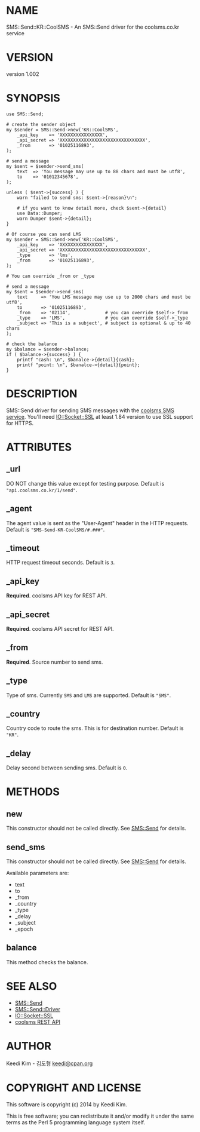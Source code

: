 # NAME

SMS::Send::KR::CoolSMS - An SMS::Send driver for the coolsms.co.kr service

# VERSION

version 1.002

# SYNOPSIS

    use SMS::Send;

    # create the sender object
    my $sender = SMS::Send->new('KR::CoolSMS',
        _api_key    => 'XXXXXXXXXXXXXXXX',
        _api_secret => 'XXXXXXXXXXXXXXXXXXXXXXXXXXXXXXXX',
        _from       => '01025116893',
    );

    # send a message
    my $sent = $sender->send_sms(
        text  => 'You message may use up to 88 chars and must be utf8',
        to    => '01012345678',
    );

    unless ( $sent->{success} ) {
        warn "failed to send sms: $sent->{reason}\n";

        # if you want to know detail more, check $sent->{detail}
        use Data::Dumper;
        warn Dumper $sent->{detail};
    }

    # Of course you can send LMS
    my $sender = SMS::Send->new('KR::CoolSMS',
        _api_key    => 'XXXXXXXXXXXXXXXX',
        _api_secret => 'XXXXXXXXXXXXXXXXXXXXXXXXXXXXXXXX',
        _type       => 'lms',
        _from       => '01025116893',
    );

    # You can override _from or _type

    # send a message
    my $sent = $sender->send_sms(
        text     => 'You LMS message may use up to 2000 chars and must be utf8',
        to       => '01025116893',
        _from    => '02114',             # you can override $self->_from
        _type    => 'LMS',               # you can override $self->_type
        _subject => 'This is a subject', # subject is optional & up to 40 chars
    );

    # check the balance
    my $balance = $sender->balance;
    if ( $balance->{success} ) {
        printf "cash: \n", $banalce->{detail}{cash};
        printf "point: \n", $banalce->{detail}{point};
    }

# DESCRIPTION

SMS::Send driver for sending SMS messages with the [coolsms SMS service](http://api.coolsms.co.kr).
You'll need [IO::Socket::SSL](https://metacpan.org/pod/IO::Socket::SSL) at least 1.84 version to use SSL support for HTTPS.

# ATTRIBUTES

## \_url

DO NOT change this value except for testing purpose.
Default is `"api.coolsms.co.kr/1/send"`.

## \_agent

The agent value is sent as the "User-Agent" header in the HTTP requests.
Default is `"SMS-Send-KR-CoolSMS/#.###"`.

## \_timeout

HTTP request timeout seconds.
Default is `3`.

## \_api\_key

**Required**.
coolsms API key for REST API.

## \_api\_secret

**Required**.
coolsms API secret for REST API.

## \_from

**Required**.
Source number to send sms.

## \_type

Type of sms.
Currently `SMS` and `LMS` are supported.
Default is `"SMS"`.

## \_country

Country code to route the sms.
This is for destination number.
Default is `"KR"`.

## \_delay

Delay second between sending sms.
Default is `0`.

# METHODS

## new

This constructor should not be called directly. See [SMS::Send](https://metacpan.org/pod/SMS::Send) for details.

## send\_sms

This constructor should not be called directly. See [SMS::Send](https://metacpan.org/pod/SMS::Send) for details.

Available parameters are:

- text
- to
- \_from
- \_country
- \_type
- \_delay
- \_subject
- \_epoch

## balance

This method checks the balance.

# SEE ALSO

- [SMS::Send](https://metacpan.org/pod/SMS::Send)
- [SMS::Send::Driver](https://metacpan.org/pod/SMS::Send::Driver)
- [IO::Socket::SSL](https://metacpan.org/pod/IO::Socket::SSL)
- [coolsms REST API](http://www.coolsms.co.kr/REST_API)

# AUTHOR

Keedi Kim - 김도형 <keedi@cpan.org>

# COPYRIGHT AND LICENSE

This software is copyright (c) 2014 by Keedi Kim.

This is free software; you can redistribute it and/or modify it under
the same terms as the Perl 5 programming language system itself.

